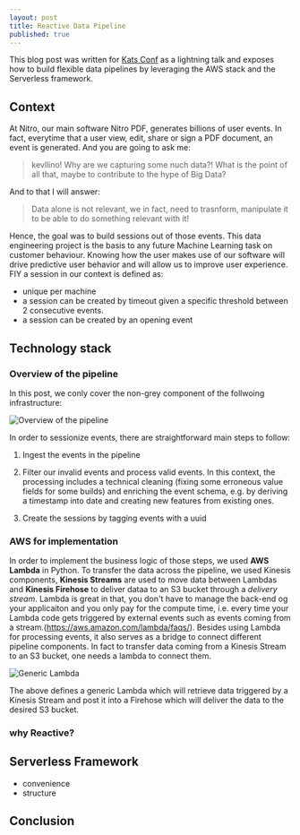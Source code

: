 ```yaml
---
layout: post
title: Reactive Data Pipeline
published: true
---
```


This blog post was written for [Kats Conf](http://www.katsconf.com/) as a lightning talk and exposes how to build flexible data pipelines by leveraging the AWS stack and the Serverless framework.

## Context 

At Nitro, our main software Nitro PDF, generates billions of user events. In fact, everytime that a user view, edit, share or sign a PDF document, an event is generated. And you are going to ask me:  

> kevllino! Why are we capturing some nuch data?! What is the point of all that, maybe to contribute to the hype of Big Data?

And to that I will answer: 

> Data alone is not relevant, we in fact, need to trasnform, manipulate it to be able to do something relevant with it!

Hence, the goal was to build sessions out of those events. This data engineering project is the basis to any future Machine Learning task on customer behaviour. Knowing how the user makes use of our software will drive predictive user behavior and will allow us to improve user experience. FIY a session in our context is defined as: 

- unique per machine 
- a session can be created by timeout given a specific threshold between 2 consecutive events. 
- a session can be created by an opening event

## Technology stack 

### Overview of the pipeline 

In this post, we conly cover the non-grey component of the follwoing infrastructure: 

![Overview of the pipeline]({{site.baseurl}}https://github.com/kevllino/kevllino.github.io/blob/master/images/Screen%20Shot%202017-02-05%20at%2012.24.38.png?raw=true)

In order to sessionize events, there are straightforward main steps to follow: 

1. Ingest the events in the pipeline

2. Filter our invalid events and process valid events. In this context, the processing includes a technical cleaning (fixing some erroneous value fields for some builds) and enriching the event schema, e.g. by deriving a timestamp into date and creating new features from existing ones. 

3. Create the sessions by tagging events with a uuid

### AWS for implementation 

In order to implement the business logic of those steps, we used **AWS Lambda** in Python. To transfer the data across the pipeline, we used Kinesis components, **Kinesis Streams** are used to move data between Lambdas and **Kinesis Firehose** to deliver dataa to an S3 bucket through a _delivery stream_. Lambda is great in that, you don't have to manage the back-end og your applicaiton and you only pay for the compute time, i.e. every time your Lambda code gets triggered by external events such as events coming from a stream.(https://aws.amazon.com/lambda/faqs/). Besides using Lambda for processing events, it also serves as a bridge to connect different pipeline components. In fact to transfer data coming from a Kinesis Stream to an S3 bucket, one needs a lambda to connect them. 

![Generic Lambda]({{site.baseurl}}https://github.com/kevllino/kevllino.github.io/blob/master/images/Screen%20Shot%202017-02-05%20at%2013.01.53.png?raw=true)

The above defines a generic Lambda which will retrieve data triggered by a Kinesis Stream and post it into a Firehose which will deliver the data to the desired S3 bucket.

### why Reactive? 

## Serverless Framework 

- convenience 
- structure 

## Conclusion
